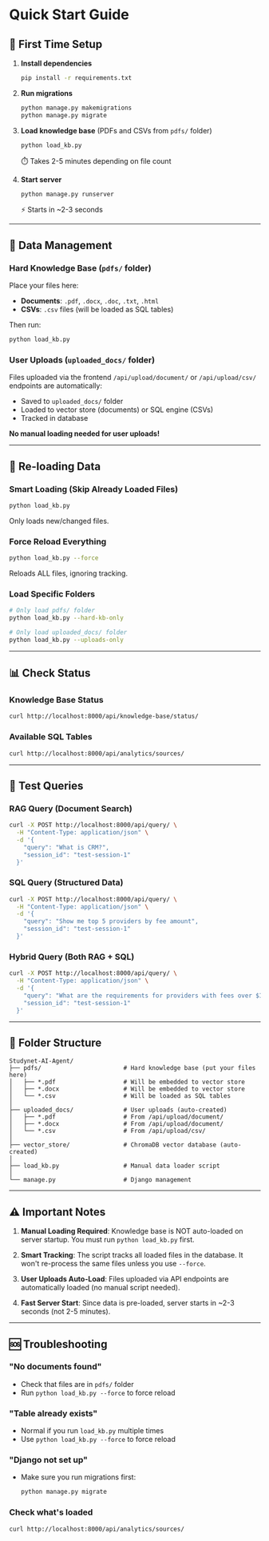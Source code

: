 # Quick Start Guide

## 🚀 First Time Setup

1. **Install dependencies**
   ```bash
   pip install -r requirements.txt
   ```

2. **Run migrations**
   ```bash
   python manage.py makemigrations
   python manage.py migrate
   ```

3. **Load knowledge base** (PDFs and CSVs from `pdfs/` folder)
   ```bash
   python load_kb.py
   ```
   ⏱️ Takes 2-5 minutes depending on file count

4. **Start server**
   ```bash
   python manage.py runserver
   ```
   ⚡ Starts in ~2-3 seconds

---

## 📂 Data Management

### Hard Knowledge Base (`pdfs/` folder)

Place your files here:
- **Documents**: `.pdf`, `.docx`, `.doc`, `.txt`, `.html`
- **CSVs**: `.csv` files (will be loaded as SQL tables)

Then run:
```bash
python load_kb.py
```

### User Uploads (`uploaded_docs/` folder)

Files uploaded via the frontend `/api/upload/document/` or `/api/upload/csv/` endpoints are automatically:
- Saved to `uploaded_docs/` folder
- Loaded to vector store (documents) or SQL engine (CSVs)
- Tracked in database

**No manual loading needed for user uploads!**

---

## 🔄 Re-loading Data

### Smart Loading (Skip Already Loaded Files)
```bash
python load_kb.py
```
Only loads new/changed files.

### Force Reload Everything
```bash
python load_kb.py --force
```
Reloads ALL files, ignoring tracking.

### Load Specific Folders
```bash
# Only load pdfs/ folder
python load_kb.py --hard-kb-only

# Only load uploaded_docs/ folder
python load_kb.py --uploads-only
```

---

## 📊 Check Status

### Knowledge Base Status
```bash
curl http://localhost:8000/api/knowledge-base/status/
```

### Available SQL Tables
```bash
curl http://localhost:8000/api/analytics/sources/
```

---

## 🧪 Test Queries

### RAG Query (Document Search)
```bash
curl -X POST http://localhost:8000/api/query/ \
  -H "Content-Type: application/json" \
  -d '{
    "query": "What is CRM?",
    "session_id": "test-session-1"
  }'
```

### SQL Query (Structured Data)
```bash
curl -X POST http://localhost:8000/api/query/ \
  -H "Content-Type: application/json" \
  -d '{
    "query": "Show me top 5 providers by fee amount",
    "session_id": "test-session-1"
  }'
```

### Hybrid Query (Both RAG + SQL)
```bash
curl -X POST http://localhost:8000/api/query/ \
  -H "Content-Type: application/json" \
  -d '{
    "query": "What are the requirements for providers with fees over $1000?",
    "session_id": "test-session-1"
  }'
```

---

## 📁 Folder Structure

```
Studynet-AI-Agent/
├── pdfs/                       # Hard knowledge base (put your files here)
│   ├── *.pdf                   # Will be embedded to vector store
│   ├── *.docx                  # Will be embedded to vector store
│   └── *.csv                   # Will be loaded as SQL tables
│
├── uploaded_docs/              # User uploads (auto-created)
│   ├── *.pdf                   # From /api/upload/document/
│   ├── *.docx                  # From /api/upload/document/
│   └── *.csv                   # From /api/upload/csv/
│
├── vector_store/               # ChromaDB vector database (auto-created)
│
├── load_kb.py                  # Manual data loader script
│
└── manage.py                   # Django management
```

---

## ⚠️ Important Notes

1. **Manual Loading Required**: Knowledge base is NOT auto-loaded on server startup. You must run `python load_kb.py` first.

2. **Smart Tracking**: The script tracks all loaded files in the database. It won't re-process the same files unless you use `--force`.

3. **User Uploads Auto-Load**: Files uploaded via API endpoints are automatically loaded (no manual script needed).

4. **Fast Server Start**: Since data is pre-loaded, server starts in ~2-3 seconds (not 2-5 minutes).

---

## 🆘 Troubleshooting

### "No documents found"
- Check that files are in `pdfs/` folder
- Run `python load_kb.py --force` to force reload

### "Table already exists"
- Normal if you run `load_kb.py` multiple times
- Use `python load_kb.py --force` to force reload

### "Django not set up"
- Make sure you run migrations first:
  ```bash
  python manage.py migrate
  ```

### Check what's loaded
```bash
curl http://localhost:8000/api/analytics/sources/
```
